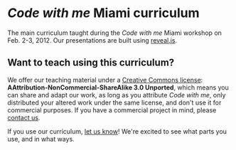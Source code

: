 # <em>Code with me</em> Miami curriculum
The main curriculum taught during the <em>Code with me</em> Miami workshop on Feb. 2-3, 2012. Our presentations are built using [reveal.js](http://lab.hakim.se/reveal-js/).

## Want to teach using this curriculum?
We offer our teaching material under a [Creative Commons license](http://creativecommons.org/licenses/by-nc-sa/3.0/deed.en_US): <strong>AAttribution-NonCommercial-ShareAlike 3.0 Unported</strong>, which means you can share and adapt our work, as long as you attribute <em>Code with me</em>, only distributed your altered work under the same license, and don't use it for commercial purposes. If you have a commercial project in mind, please [contact us](mailto:team@codewithme.us).

If you use our curriculum, [let us know](mailto:team@codewithme.us)! We're excited to see what parts you use, and in what ways.


